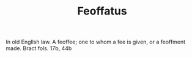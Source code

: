 ---
title: Feoffatus
letter: F
permalink: "/definitions/bld-feoffatus.html"
body: In old Engllsh law. A feoffee; one to whom a fee is given, or a feoffment made.
  Bract fols. 17b, 44b
published_at: '2018-07-07'
source: Black's Law Dictionary 2nd Ed (1910)
layout: post
---